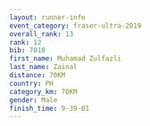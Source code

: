 ```yaml
---
layout: runner-info 
event_category: fraser-ultra-2019 
overall_rank: 13
rank: 12
bib: 7010
first_name: Muhamad Zulfazli
last_name: Zainal
distance: 70KM
country: PH
category_km: 70KM
gender: Male
finish_time: 9-39-01
---
```

